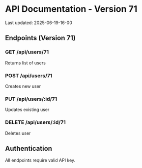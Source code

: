 # API Documentation - Version 71
Last updated: 2025-06-19-16-00

## Endpoints (Version 71)

### GET /api/users/71
Returns list of users

### POST /api/users/71
Creates new user

### PUT /api/users/:id/71
Updates existing user

### DELETE /api/users/:id/71
Deletes user

## Authentication
All endpoints require valid API key.
